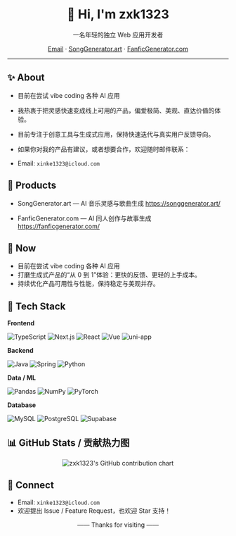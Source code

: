 <div align="center">

# 👋 Hi, I'm zxk1323

一名年轻的独立 Web 应用开发者

[Email](mailto:xinke1323@icloud.com) · [SongGenerator.art](https://songgenerator.art/) · [FanficGenerator.com](https://fanficgenerator.com/)

</div>

---

## ✨ About

- 目前在尝试 vibe coding 各种 AI 应用
- 我热衷于把灵感快速变成线上可用的产品，偏爱极简、美观、直达价值的体验。
- 目前专注于创意工具与生成式应用，保持快速迭代与真实用户反馈导向。

- 如果你对我的产品有建议，或者想要合作，欢迎随时邮件联系：

- Email: `xinke1323@icloud.com`

## 🚀 Products

- SongGenerator.art — AI 音乐灵感与歌曲生成
  https://songgenerator.art/

- FanficGenerator.com — AI 同人创作与故事生成
  https://fanficgenerator.com/

## 🧭 Now

- 目前在尝试 vibe coding 各种 AI 应用
- 打磨生成式产品的“从 0 到 1”体验：更快的反馈、更轻的上手成本。
- 持续优化产品可用性与性能，保持稳定与美观并存。

## 🧰 Tech Stack

**Frontend**

![TypeScript](https://img.shields.io/badge/TypeScript-3178C6?logo=typescript&logoColor=fff)
![Next.js](https://img.shields.io/badge/Next.js-000000?logo=nextdotjs&logoColor=fff)
![React](https://img.shields.io/badge/React-61DAFB?logo=react&logoColor=000)
![Vue](https://img.shields.io/badge/Vue-42b883?logo=vuedotjs&logoColor=fff)
![uni-app](https://img.shields.io/badge/uni--app-2B9939?logoColor=fff)

**Backend**

![Java](https://img.shields.io/badge/Java-007396?logo=openjdk&logoColor=fff)
![Spring](https://img.shields.io/badge/Spring-6DB33F?logo=spring&logoColor=fff)
![Python](https://img.shields.io/badge/Python-3776AB?logo=python&logoColor=fff)

**Data / ML**

![Pandas](https://img.shields.io/badge/Pandas-150458?logo=pandas&logoColor=fff)
![NumPy](https://img.shields.io/badge/NumPy-013243?logo=numpy&logoColor=fff)
![PyTorch](https://img.shields.io/badge/PyTorch-EE4C2C?logo=pytorch&logoColor=fff)

**Database**

![MySQL](https://img.shields.io/badge/MySQL-4479A1?logo=mysql&logoColor=fff)
![PostgreSQL](https://img.shields.io/badge/PostgreSQL-4169E1?logo=postgresql&logoColor=fff)
![Supabase](https://img.shields.io/badge/Supabase-3ECF8E?logo=supabase&logoColor=000)

## 📊 GitHub Stats / 贡献热力图

<div align="center">

<!-- GitHub Contribution Chart -->
<img src="https://ghchart.rshah.org/EA4C89/zxk1323" alt="zxk1323's GitHub contribution chart" />

</div>

## 🤝 Connect

- Email: `xinke1323@icloud.com`
- 欢迎提出 Issue / Feature Request，也欢迎 Star 支持！

<div align="center">

—— Thanks for visiting ——

</div>
